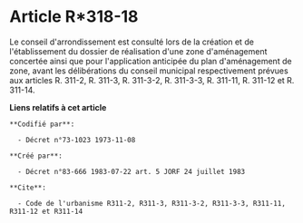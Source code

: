 # Article R*318-18

Le conseil d'arrondissement est consulté lors de la création et de l'établissement du dossier de réalisation d'une zone
d'aménagement concertée ainsi que pour l'application anticipée du plan d'aménagement de zone, avant les délibérations du
conseil municipal respectivement prévues aux articles R. 311-2, R. 311-3, R. 311-3-2, R. 311-3-3, R. 311-11, R. 311-12 et R.
311-14.

**Liens relatifs à cet article**

	**Codifié par**:

	  - Décret n°73-1023 1973-11-08

	**Créé par**:

	  - Décret n°83-666 1983-07-22 art. 5 JORF 24 juillet 1983

	**Cite**:

	  - Code de l'urbanisme R311-2, R311-3, R311-3-2, R311-3-3, R311-11, R311-12 et R311-14

